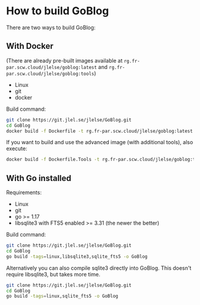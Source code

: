 # How to build GoBlog

There are two ways to build GoBlog:

## With Docker

(There are already pre-built images available at `rg.fr-par.scw.cloud/jlelse/goblog:latest` and `rg.fr-par.scw.cloud/jlelse/goblog:tools`)

- Linux
- git
- docker

Build command:

```bash
git clone https://git.jlel.se/jlelse/GoBlog.git
cd GoBlog
docker build -f Dockerfile -t rg.fr-par.scw.cloud/jlelse/goblog:latest .
```

If you want to build and use the advanced image (with additional tools), also execute:

```bash
docker build -f Dockerfile.Tools -t rg.fr-par.scw.cloud/jlelse/goblog:tools .
```

## With Go installed

Requirements:

- Linux
- git
- go >= 1.17
- libsqlite3 with FTS5 enabled >= 3.31 (the newer the better)

Build command:

```bash
git clone https://git.jlel.se/jlelse/GoBlog.git
cd GoBlog
go build -tags=linux,libsqlite3,sqlite_fts5 -o GoBlog
```

Alternatively you can also compile sqlite3 directly into GoBlog. This doesn't require libsqlite3, but takes more time.

```bash
git clone https://git.jlel.se/jlelse/GoBlog.git
cd GoBlog
go build -tags=linux,sqlite_fts5 -o GoBlog
```